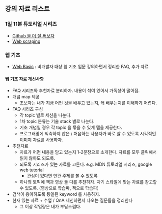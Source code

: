 ## 강의 자료 리스트
### 1일 11분 튜토리얼 시리즈
- [Github 을 더 잘 써보자](https://github.com/ohahohah/github-tutorial)
- [Web scraping](/lecture/scraping101.md)

### 웹 기초
- [Web Basic](/lecture/web_basic.md) : 비개발자 대상 웹 기초 입문 강의하면서 정리한 FAQ, 추가 자료  

#### 웹 기초 자료 개선사항
- FAQ 시리즈와 추천자료 분리하자. 내용이 섞여 있어서 가독성이 떨어짐. 
- 개념 map 제공
  - 초보자는 내가 지금 어떤 것을 배우고 있는지, 왜 배우는지를 이해하기 어렵다. 
- FAQ 시리즈 구성
  - 각 topic 별로 세션을 나눈다. 
  - 1차 topic 분류는 기술 stack 별로 나눈다. 
  - 기초 개념일 경우 각 topic 을 묶을 수 있게 맵을 제공한다. 
  - 프로그래밍에 익숙하지 않은 / 처음하는 사용자가 바로 알 수 있도록 시각적인 이미지 자료를 사용하자. 
- 추천자료
  - 자료가 어떤 내용을 담고 있는지 1-2문장으로 소개한다. 자료를 모두 클릭해서 읽지 않아도 되도록.
  - 되도록 시리즈가 있는 자료를 고른다. e.g. MDN 튜토리얼 시리즈, google web tutorial
    - 관심이 있다면 연관 주제를 볼 수 있도록
  - 하나의 토픽에 책과 영상 둘 다를 추천하자. 자기 스타일에 맞는 자료를 참고할 수 있도록. (영상으로 학습파, 책으로 학습파)
- 검색이 용이하도록 통일된 keyword 를 사용하자. 
- 현재 있는 자료 + 수업 / QnA 세션하면서 나오는 질문들을 정리한다
  - 그 이상 작업량은 내가 부담스럽다. 